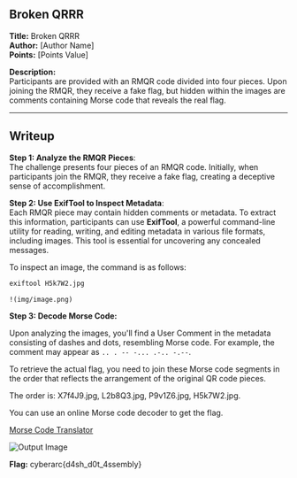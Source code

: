 ## Broken QRRR
**Title:** Broken QRRR  
**Author:** [Author Name]  
**Points:** [Points Value]  

**Description:**  
Participants are provided with an RMQR code divided into four pieces. Upon joining the RMQR, they receive a fake flag, but hidden within the images are comments containing Morse code that reveals the real flag.

---

## Writeup
**Step 1: Analyze the RMQR Pieces**:  
   The challenge presents four pieces of an RMQR code. Initially, when participants join the RMQR, they receive a fake flag, creating a deceptive sense of accomplishment.

**Step 2: Use ExifTool to Inspect Metadata**:  
   Each RMQR piece may contain hidden comments or metadata. To extract this information, participants can use **ExifTool**, a powerful command-line utility for reading, writing, and editing metadata in various file formats,    including images. This tool is essential for uncovering any concealed messages.
   
   To inspect an image, the command is as follows:

   ```bash
   exiftool H5k7W2.jpg
```

    !(img/image.png)

**Step 3: Decode Morse Code:**

   Upon analyzing the images, you'll find a User Comment in the metadata consisting of dashes and dots, resembling Morse code. For example, the comment may appear as `.. . -- -... .-.. -.--`.

   To retrieve the actual flag, you need to join these Morse code segments in the order that reflects the arrangement of the original QR code pieces.

   The order is: X7f4J9.jpg, L2b8Q3.jpg, P9v1Z6.jpg, H5k7W2.jpg.

   You can use an online Morse code decoder to get the flag.

   [Morse Code Translator](https://morsecode.world/international/translator.html)

   ![Output Image](img/output.png)

**Flag:** cyberarc{d4sh_d0t_4ssembly}




